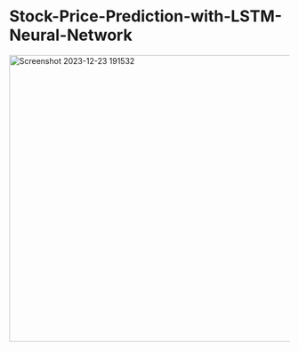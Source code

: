 # Stock-Price-Prediction-with-LSTM-Neural-Network
<img width="516" alt="Screenshot 2023-12-23 191532" src="https://github.com/Day-Raval/Stock-Price-Prediction-with-LSTM-Neural-Network/assets/132192767/4168c9d4-ed7e-4d6b-8df8-20cee7db7846">
